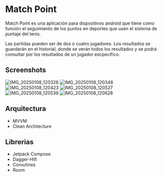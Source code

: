 # Match Point
Match Point es una aplicación para dispositivos android que tiene como función el seguimiento de los puntos en deportes que usen el sistema de puntaje del tenis.

Las partidas pueden ser de dos o cuatro jugadores.
Los resultados se guardarán en el historial, donde se verán todos los resultados y se podrá consultar por los resultados de un jugador escpecífico.

## Screenshots
![IMG_20250108_120328](https://github.com/user-attachments/assets/7afce06f-bc28-4f4c-8ecf-75e0da165e66)
![IMG_20250108_120348](https://github.com/user-attachments/assets/2b73d948-90cb-4aa9-b3c6-a9fe192df1c7)
![IMG_20250108_120423](https://github.com/user-attachments/assets/4f2d7eb4-8c8e-4c2c-b4b3-e4ec31fd2604)
![IMG_20250108_120527](https://github.com/user-attachments/assets/3df223fc-f44f-4b7f-af96-aeadaac3aaa4)
![IMG_20250108_120539](https://github.com/user-attachments/assets/309f095e-94a5-4bea-9c3e-699280b6173b)
![IMG_20250108_120628](https://github.com/user-attachments/assets/6237bf20-d437-49dc-b698-7865c1369e15)


## Arquitectura
- MVVM
- Clean Architecture

## Librerias
- Jetpack Compose
- Dagger-Hilt
- Coroutines
- Room
